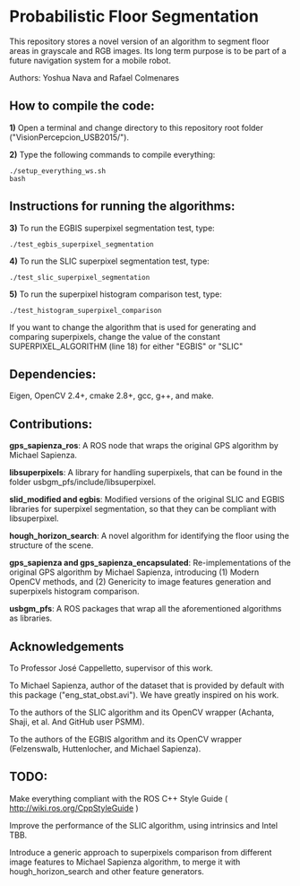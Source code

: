 # Probabilistic Floor Segmentation

This repository stores a novel version of an algorithm to segment floor areas in grayscale and RGB images. Its long term purpose is to be part of a
future navigation system for a mobile robot.


Authors:
	Yoshua Nava and Rafael Colmenares

## How to compile the code:

**1)** Open a terminal and change directory to this repository root folder ("VisionPercepcion_USB2015/").

**2)** Type the following commands to compile everything:

```
./setup_everything_ws.sh
bash
```

## Instructions for running the algorithms:

**3)** To run the EGBIS superpixel segmentation test, type:

```./test_egbis_superpixel_segmentation ```

**4)** To run the SLIC superpixel segmentation test, type:

```./test_slic_superpixel_segmentation ```

**5)** To run the superpixel histogram comparison test, type:

```./test_histogram_superpixel_comparison ```


If you want to change the algorithm that is used for generating and comparing superpixels, change the value of the constant SUPERPIXEL_ALGORITHM (line 18) for either "EGBIS" or "SLIC"


## Dependencies:
Eigen, OpenCV 2.4+, cmake 2.8+, gcc, g++, and make.



## Contributions:

**gps_sapienza_ros**: A ROS node that wraps the original GPS algorithm by Michael Sapienza.

**libsuperpixels**: A library for handling superpixels, that can be found in the folder usbgm_pfs/include/libsuperpixel.

**slid_modified and egbis**: Modified versions of the original SLIC and EGBIS libraries for superpixel segmentation, so that they can be compliant with libsuperpixel.

**hough_horizon_search**: A novel algorithm for identifying the floor using the structure of the scene.

**gps_sapienza and gps_sapienza_encapsulated**: Re-implementations of the original GPS algorithm by Michael Sapienza, introducing (1) Modern OpenCV methods, and (2) Genericity to image features generation and superpixels histogram comparison.

**usbgm_pfs**: A ROS packages that wrap all the aforementioned algorithms as libraries.



## Acknowledgements

To Professor José Cappelletto, supervisor of this work.

To Michael Sapienza, author of the dataset that is provided by default with this package ("eng_stat_obst.avi"). We have greatly inspired on his work.

To the authors of the SLIC algorithm and its OpenCV wrapper (Achanta, Shaji, et al. And GitHub user PSMM).

To the authors of the EGBIS algorithm and its OpenCV wrapper (Felzenswalb, Huttenlocher, and Michael Sapienza).


## TODO:

Make everything compliant with the ROS C++ Style Guide ( http://wiki.ros.org/CppStyleGuide )

Improve the performance of the SLIC algorithm, using intrinsics and Intel TBB.

Introduce a generic approach to superpixels comparison from different image features to Michael Sapienza algorithm, to merge it with hough_horizon_search and other feature generators.


